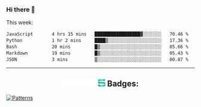### Hi there 👋

This week:
<!--START_SECTION:waka-->

```txt
JavaScript       4 hrs 15 mins   █████████████████▓░░░░░░░   70.46 %
Python           1 hr 2 mins     ████▒░░░░░░░░░░░░░░░░░░░░   17.36 %
Bash             20 mins         █▒░░░░░░░░░░░░░░░░░░░░░░░   05.66 %
Markdown         19 mins         █▒░░░░░░░░░░░░░░░░░░░░░░░   05.43 %
JSON             3 mins          ▒░░░░░░░░░░░░░░░░░░░░░░░░   00.87 %
```

<!--END_SECTION:waka-->

---

<h2 style="text-align:center; font-weight: bold;" align="center"><img src="https://github.com/layer5io/layer5/blob/master/.github/assets/images/layer5/layer5-light-no-trim.svg" width="115px"> Badges: </h2>

<a href= "https://meshery.layer5.io/user/04079145-d65d-4d0f-a40e-533d358bea83?tab=badges"><img height="224px" src = "https://badges.layer5.io/assets/badges/patterns/patterns.png" alt = "Patterns" /></a>
